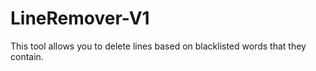 # LineRemover-V1
This tool allows you to delete lines based on blacklisted words that they contain.
